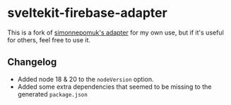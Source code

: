 # sveltekit-firebase-adapter

This is a fork of [simonnepomuk's adapter](https://github.com/simonnepomuk/monorepo#readme) for my own use, but if it's useful for others, feel free to use it.

## Changelog

- Added node 18 & 20 to the `nodeVersion` option.
- Added some extra dependencies that seemed to be missing to the generated `package.json`